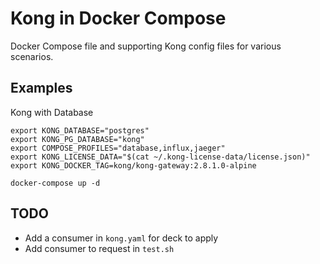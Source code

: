 # Kong in Docker Compose

Docker Compose file and supporting Kong config files for various scenarios.
## Examples

Kong with Database

```shell
export KONG_DATABASE="postgres"
export KONG_PG_DATABASE="kong"
export COMPOSE_PROFILES="database,influx,jaeger"
export KONG_LICENSE_DATA="$(cat ~/.kong-license-data/license.json)"
export KONG_DOCKER_TAG=kong/kong-gateway:2.8.1.0-alpine

docker-compose up -d
```

## TODO

* Add a consumer in `kong.yaml` for deck to apply
* Add consumer to request in `test.sh`
